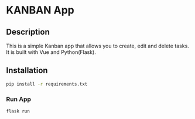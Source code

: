 <!-- KANBAN App -->
# KANBAN App

## Description

This is a simple Kanban app that allows you to create, edit and delete tasks. It is built with Vue and Python(Flask).

## Installation

```bash
pip install -r requirements.txt
```

### Run App

```bash
flask run
```